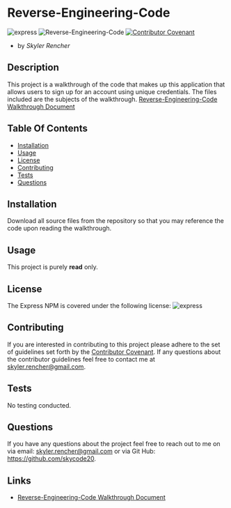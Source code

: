 # Reverse-Engineering-Code

  ![express](https://img.shields.io/npm/l/express)
  ![Reverse-Engineering-Code](https://img.shields.io/github/languages/top/skycode20/Reverse-Engineering-Code)
  [![Contributor Covenant](https://img.shields.io/badge/Contributor%20Covenant-v2.0%20adopted-ff69b4.svg)](code_of_conduct.md)

  - by *Skyler Rencher*
  
  ## Description    

  This project is a walkthrough of the code that makes up this application that allows users to sign up for an account using unique credentials. The files included are the subjects of the walkthrough. [Reverse-Engineering-Code Walkthrough Document](https://docs.google.com/document/d/1vG8YJCEEAsVoeJQUNgiMIo2CCwJ-1fahKvJd5227Bd8/edit?usp=sharing)

  ## Table Of Contents    

  * [Installation](#installation)
  * [Usage](#usage)
  * [License](#license)
  * [Contributing](#contributing)
  * [Tests](#tests)
  * [Questions](#questions)
  
  ## Installation    

  Download all source files from the repository so that you may reference the code upon reading the walkthrough.

  ## Usage    

  This project is purely **read** only.

  ## License    

  The Express NPM is covered under the following license: ![express](https://img.shields.io/npm/l/express)

  ## Contributing     

  If you are interested in contributing to this project please adhere to the set of guidelines set forth by the [Contributor Covenant](https://www.contributor-covenant.org/version/2/0/code_of_conduct/). If any questions about the contributor guidelines feel free to contact me at skyler.rencher@gmail.com.

  ## Tests    

  No testing conducted.

  ## Questions    

  If you have any questions about the project feel free to reach out to me on via email: skyler.rencher@gmail.com or via Git Hub: https://github.com/skycode20.
  
  ## Links

  * [Reverse-Engineering-Code Walkthrough Document](https://docs.google.com/document/d/1vG8YJCEEAsVoeJQUNgiMIo2CCwJ-1fahKvJd5227Bd8/edit?usp=sharing)
